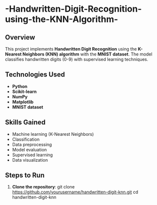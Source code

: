 # -Handwritten-Digit-Recognition-using-the-KNN-Algorithm-


## Overview
This project implements **Handwritten Digit Recognition** using the **K-Nearest Neighbors (KNN) algorithm** with the **MNIST dataset**. The model classifies handwritten digits (0-9) with supervised learning techniques.

## Technologies Used
- **Python**
- **Scikit-learn**
- **NumPy**
- **Matplotlib**
- **MNIST dataset**

## Skills Gained
- Machine learning (K-Nearest Neighbors)
- Classification
- Data preprocessing
- Model evaluation
- Supervised learning
- Data visualization

## Steps to Run
1. **Clone the repository**:
   git clone https://github.com/yourusername/handwritten-digit-knn.git
   cd handwritten-digit-knn
